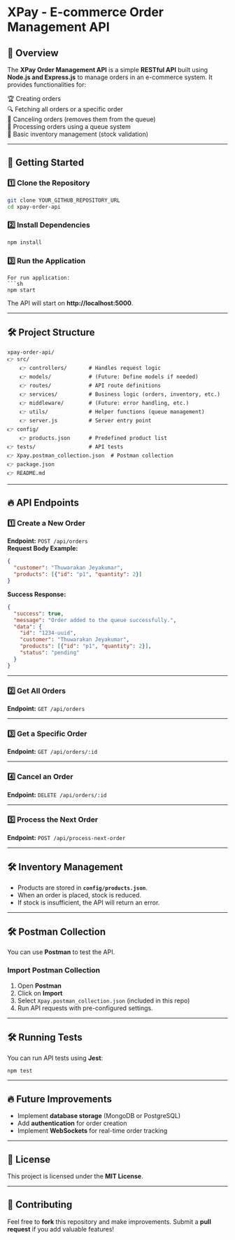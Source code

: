 # XPay - E-commerce Order Management API

## 📌 Overview

The **XPay Order Management API** is a simple **RESTful API** built using **Node.js and Express.js** to manage orders in an e-commerce system. It provides functionalities for:

🏆 Creating orders  
🔍 Fetching all orders or a specific order  
🚫 Canceling orders (removes them from the queue)  
🌊 Processing orders using a queue system  
💼 Basic inventory management (stock validation)  

---

## 🚀 Getting Started

### **1️⃣ Clone the Repository**
```sh
git clone YOUR_GITHUB_REPOSITORY_URL
cd xpay-order-api
```

### **2️⃣ Install Dependencies**
```sh
npm install
```

### **3️⃣ Run the Application**
```
For run application:
```sh
npm start
```

The API will start on **http://localhost:5000**.

---

## 🛠️ Project Structure

```
xpay-order-api/
👉 src/
    👉 controllers/       # Handles request logic
    👉 models/            # (Future: Define models if needed)
    👉 routes/            # API route definitions
    👉 services/          # Business logic (orders, inventory, etc.)
    👉 middleware/        # (Future: error handling, etc.)
    👉 utils/             # Helper functions (queue management)
    👉 server.js          # Server entry point
👉 config/
    👉 products.json      # Predefined product list
👉 tests/                 # API tests
👉 Xpay.postman_collection.json  # Postman collection
👉 package.json
👉 README.md
```

---

## 🔥 API Endpoints

### **1️⃣ Create a New Order**
**Endpoint:** `POST /api/orders`  
**Request Body Example:**
```json
{
  "customer": "Thuwarakan Jeyakumar",
  "products": [{"id": "p1", "quantity": 2}]
}
```
**Success Response:**
```json
{
  "success": true,
  "message": "Order added to the queue successfully.",
  "data": {
    "id": "1234-uuid",
    "customer": "Thuwarakan Jeyakumar",
    "products": [{"id": "p1", "quantity": 2}],
    "status": "pending"
  }
}
```

---

### **2️⃣ Get All Orders**
**Endpoint:** `GET /api/orders`  

---

### **3️⃣ Get a Specific Order**
**Endpoint:** `GET /api/orders/:id`  

---

### **4️⃣ Cancel an Order**
**Endpoint:** `DELETE /api/orders/:id`  

---

### **5️⃣ Process the Next Order**
**Endpoint:** `POST /api/process-next-order`  

---

## 🛠️ Inventory Management
- Products are stored in **`config/products.json`**.
- When an order is placed, stock is reduced.
- If stock is insufficient, the API will return an error.

---

## 🛠️ Postman Collection
You can use **Postman** to test the API.

### **Import Postman Collection**
1. Open **Postman**
2. Click on **Import**
3. Select `Xpay.postman_collection.json` (included in this repo)
4. Run API requests with pre-configured settings.

---

## 🛠️ Running Tests
You can run API tests using **Jest**:
```sh
npm test
```

---

## 🔥 Future Improvements
- Implement **database storage** (MongoDB or PostgreSQL)
- Add **authentication** for order creation
- Implement **WebSockets** for real-time order tracking

---

## 📄 License
This project is licensed under the **MIT License**.

---

## 🤝 Contributing
Feel free to **fork** this repository and make improvements. Submit a **pull request** if you add valuable features!


 
